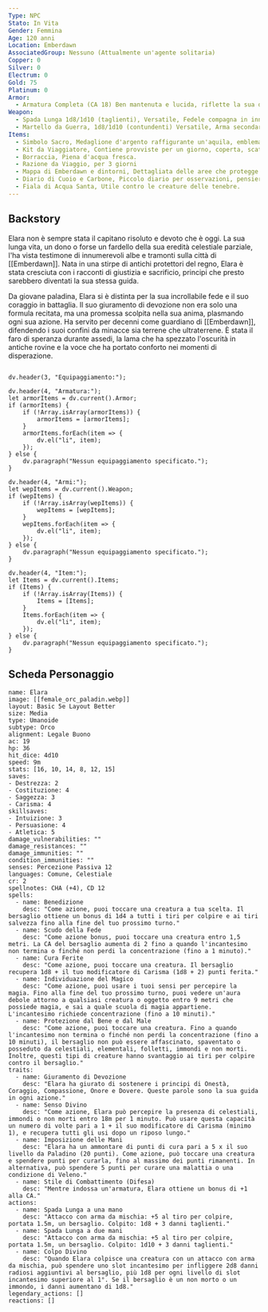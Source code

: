 ```yaml
---
Type: NPC
Stato: In Vita
Gender: Femmina
Age: 120 anni
Location: Emberdawn
AssociatedGroup: Nessuno (Attualmente un'agente solitaria)
Copper: 0
Silver: 0
Electrum: 0
Gold: 75
Platinum: 0
Armor:
  - Armatura Completa (CA 18) Ben mantenuta e lucida, riflette la sua devozione.
Weapon:
  - Spada Lunga 1d8/1d10 (taglienti), Versatile, Fedele compagna in innumerevoli battaglie.
  - Martello da Guerra, 1d8/1d10 (contundenti) Versatile, Arma secondaria per forza bruta o difese robuste.
Items:
  - Simbolo Sacro, Medaglione d'argento raffigurante un'aquila, emblema del suo ordine.
  - Kit da Viaggiatore, Contiene provviste per un giorno, coperta, scatola per l'esca, tazza, posate, borsa, fune da 15m.
  - Borraccia, Piena d'acqua fresca.
  - Razione da Viaggio, per 3 giorni
  - Mappa di Emberdawn e dintorni, Dettagliata delle aree che protegge e percorsi pattugliati.
  - Diario di Cuoio e Carbone, Piccolo diario per osservazioni, pensieri e resoconti delle missioni.
  - Fiala di Acqua Santa, Utile contro le creature delle tenebre.
---
```



## Backstory
Elara non è sempre stata il capitano risoluto e devoto che è oggi. La sua lunga vita, un dono o forse un fardello della sua eredità celestiale parziale, l'ha vista testimone di innumerevoli albe e tramonti sulla città di [[Emberdawn]]. Nata in una stirpe di antichi protettori del regno, Elara è stata cresciuta con i racconti di giustizia e sacrificio, principi che presto sarebbero diventati la sua stessa guida.

Da giovane paladina, Elara si è distinta per la sua incrollabile fede e il suo coraggio in battaglia. Il suo giuramento di devozione non era solo una formula recitata, ma una promessa scolpita nella sua anima, plasmando ogni sua azione. Ha servito per decenni come guardiano di [[Emberdawn]], difendendo i suoi confini da minacce sia terrene che ultraterrene. È stata il faro di speranza durante assedi, la lama che ha spezzato l'oscurità in antiche rovine e la voce che ha portato conforto nei momenti di disperazione.


```dataviewjs

dv.header(3, "Equipaggiamento:");

dv.header(4, "Armatura:");
let armorItems = dv.current().Armor; 
if (armorItems) { 
    if (!Array.isArray(armorItems)) {
        armorItems = [armorItems]; 
    }
    armorItems.forEach(item => {
        dv.el("li", item); 
    });
} else {
    dv.paragraph("Nessun equipaggiamento specificato.");
}

dv.header(4, "Armi:");
let wepItems = dv.current().Weapon; 
if (wepItems) { 
    if (!Array.isArray(wepItems)) {
        wepItems = [wepItems]; 
    }
    wepItems.forEach(item => {
        dv.el("li", item); 
    });
} else {
    dv.paragraph("Nessun equipaggiamento specificato.");
}

dv.header(4, "Item:");
let Items = dv.current().Items; 
if (Items) { 
    if (!Array.isArray(Items)) {
        Items = [Items]; 
    }
    Items.forEach(item => {
        dv.el("li", item); 
    });
} else {
    dv.paragraph("Nessun equipaggiamento specificato.");
}
```


## Scheda Personaggio

```statblock
name: Elara
image: [[female_orc_paladin.webp]]
layout: Basic 5e Layout Better
size: Media
type: Umanoide
subtype: Orco
alignment: Legale Buono
ac: 19 
hp: 36
hit_dice: 4d10
speed: 9m
stats: [16, 10, 14, 8, 12, 15]
saves:
- Destrezza: 2
- Costituzione: 4
- Saggezza: 3
- Carisma: 4
skillsaves:
- Intuizione: 3
- Persuasione: 4
- Atletica: 5
damage_vulnerabilities: ""
damage_resistances: ""
damage_immunities: ""
condition_immunities: ""
senses: Percezione Passiva 12
languages: Comune, Celestiale
cr: 2
spellnotes: CHA (+4), CD 12
spells:
  - name: Benedizione
    desc: "Come azione, puoi toccare una creatura a tua scelta. Il bersaglio ottiene un bonus di 1d4 a tutti i tiri per colpire e ai tiri salvezza fino alla fine del tuo prossimo turno."
  - name: Scudo della Fede
    desc: "Come azione bonus, puoi toccare una creatura entro 1,5 metri. La CA del bersaglio aumenta di 2 fino a quando l'incantesimo non termina o finché non perdi la concentrazione (fino a 1 minuto)."
  - name: Cura Ferite
    desc: "Come azione, puoi toccare una creatura. Il bersaglio recupera 1d8 + il tuo modificatore di Carisma (1d8 + 2) punti ferita."
  - name: Individuazione del Magico
    desc: "Come azione, puoi usare i tuoi sensi per percepire la magia. Fino alla fine del tuo prossimo turno, puoi vedere un'aura debole attorno a qualsiasi creatura o oggetto entro 9 metri che possiede magia, e sai a quale scuola di magia appartiene. L'incantesimo richiede concentrazione (fino a 10 minuti)."
  - name: Protezione dal Bene e dal Male
    desc: "Come azione, puoi toccare una creatura. Fino a quando l'incantesimo non termina o finché non perdi la concentrazione (fino a 10 minuti), il bersaglio non può essere affascinato, spaventato o posseduto da celestiali, elementali, folletti, immondi e non morti. Inoltre, questi tipi di creature hanno svantaggio ai tiri per colpire contro il bersaglio."
traits:
  - name: Giuramento di Devozione
    desc: "Elara ha giurato di sostenere i principi di Onestà, Coraggio, Compassione, Onore e Dovere. Queste parole sono la sua guida in ogni azione."
  - name: Senso Divino
    desc: "Come azione, Elara può percepire la presenza di celestiali, immondi o non morti entro 18m per 1 minuto. Può usare questa capacità un numero di volte pari a 1 + il suo modificatore di Carisma (minimo 1), e recupera tutti gli usi dopo un riposo lungo."
  - name: Imposizione delle Mani
    desc: "Elara ha un ammontare di punti di cura pari a 5 x il suo livello da Paladino (20 punti). Come azione, può toccare una creatura e spendere punti per curarla, fino al massimo dei punti rimanenti. In alternativa, può spendere 5 punti per curare una malattia o una condizione di Veleno."
  - name: Stile di Combattimento (Difesa)
    desc: "Mentre indossa un'armatura, Elara ottiene un bonus di +1 alla CA."
actions:
  - name: Spada Lunga a una mano
    desc: "Attacco con arma da mischia: +5 al tiro per colpire, portata 1.5m, un bersaglio. Colpito: 1d8 + 3 danni taglienti."
  - name: Spada Lunga a due mani
    desc: "Attacco con arma da mischia: +5 al tiro per colpire, portata 1.5m, un bersaglio. Colpito: 1d10 + 3 danni taglienti."
  - name: Colpo Divino
    desc: "Quando Elara colpisce una creatura con un attacco con arma da mischia, può spendere uno slot incantesimo per infliggere 2d8 danni radiosi aggiuntivi al bersaglio, più 1d8 per ogni livello di slot incantesimo superiore al 1°. Se il bersaglio è un non morto o un immondo, i danni aumentano di 1d8."
legendary_actions: []
reactions: []

```
